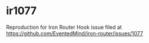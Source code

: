 ir1077
======

Reproduction for Iron Router Hook issue filed at https://github.com/EventedMind/iron-router/issues/1077

